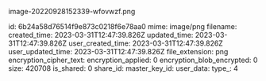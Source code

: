 image-20220928152339-wfovwzf.png

id: 6b24a58d76514f9e873c0218f6e78aa0
mime: image/png
filename: 
created_time: 2023-03-31T12:47:39.826Z
updated_time: 2023-03-31T12:47:39.826Z
user_created_time: 2023-03-31T12:47:39.826Z
user_updated_time: 2023-03-31T12:47:39.826Z
file_extension: png
encryption_cipher_text: 
encryption_applied: 0
encryption_blob_encrypted: 0
size: 420708
is_shared: 0
share_id: 
master_key_id: 
user_data: 
type_: 4